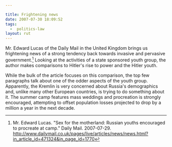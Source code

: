 ```yaml
---

title: Frightening news
date: 2007-07-30 18:09:52
tags:
  -  politics-law
layout: rut
---
```


Mr. Edward Lucas of the Daily Mail in the United Kingdom brings us frightening news of a strong tendency back towards invasive and pervasive government.[^200707301]  Looking at the activities of a state sponsored youth group, the author makes comparisons to Hitler's rise to power and the Hitler youth.

While the bulk of the article focuses on this comparison, the top few paragraphs talk about one of the odder aspects of the youth group.  Apparently, the Kremlin is very concerned about Russia's demographics and, unlike many other European countries, is trying to do something about it.  The summer camp features mass weddings and procreation is strongly encouraged, attempting to offset population losses projected to drop by a million a year in the next decade.  

[^200707301]: Mr. Edward Lucas.  "Sex for the motherland: Russian youths encouraged to procreate at camp."  Daily Mail.  2007-07-29.  <http://www.dailymail.co.uk/pages/live/articles/news/news.html?in_article_id=471324&in_page_id=1770>

